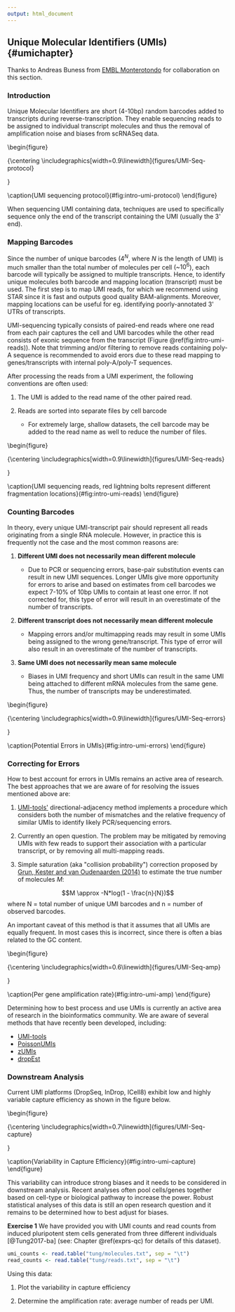 ```yaml
---
output: html_document
---
```




## Unique Molecular Identifiers (UMIs) {#umichapter}

Thanks to Andreas Buness from [EMBL Monterotondo](https://www.embl.it/services/bioinformatics/) for collaboration on this section.

### Introduction

Unique Molecular Identifiers are short (4-10bp) random barcodes added to transcripts during reverse-transcription. They enable sequencing reads to be assigned to individual transcript molecules and thus the removal of amplification noise and biases from scRNASeq data. 

\begin{figure}

{\centering \includegraphics[width=0.9\linewidth]{figures/UMI-Seq-protocol} 

}

\caption{UMI sequencing protocol}(\#fig:intro-umi-protocol)
\end{figure}

When sequencing UMI containing data, techniques are used to specifically sequence only the end of the transcript containing the UMI (usually the 3' end).

### Mapping Barcodes

Since the number of unique barcodes ($4^N$, where $N$ is the length of UMI) is much smaller than the total number of molecules per cell (~$10^6$), each barcode will typically be assigned to multiple transcripts. Hence, to identify unique molecules both barcode and mapping location (transcript) must be used. The first step is to map UMI reads, for which we recommend using STAR since it is fast and outputs good quality BAM-alignments. Moreover, mapping locations can be useful for eg. identifying poorly-annotated 3' UTRs of transcripts.

UMI-sequencing typically consists of paired-end reads where one read from each pair captures the cell and UMI barcodes while the other read consists of exonic sequence from the transcript (Figure \@ref(fig:intro-umi-reads)). Note that trimming and/or filtering to remove reads containing poly-A sequence is recommended to avoid erors due to these read mapping to genes/transcripts with internal poly-A/poly-T sequences.

After processing the reads from a UMI experiment, the following conventions are often used:

1. The UMI is added to the read name of the other paired read. 

2. Reads are sorted into separate files by cell barcode
	+ For extremely large, shallow datasets, the cell barcode may be added to the read name as well to reduce the number of files.

\begin{figure}

{\centering \includegraphics[width=0.9\linewidth]{figures/UMI-Seq-reads} 

}

\caption{UMI sequencing reads, red lightning bolts represent different fragmentation locations}(\#fig:intro-umi-reads)
\end{figure}

### Counting Barcodes

In theory, every unique UMI-transcript pair should represent all reads originating from a single RNA molecule. However, in practice this is frequently not the case and the most common reasons are:

1. __Different UMI does not necessarily mean different molecule__
	+ Due to PCR or sequencing errors, base-pair substitution events can result in new UMI sequences. Longer UMIs give more opportunity for errors to arise and based on estimates from cell barcodes we expect 7-10% of 10bp UMIs to contain at least one error. If not corrected for, this type of error will result in an overestimate of the number of transcripts.

2. __Different transcript does not necessarily mean different molecule__
	+ Mapping errors and/or multimapping reads may result in some UMIs being assigned to the wrong gene/transcript. This type of error will also result in an overestimate of the number of transcripts.

3. __Same UMI does not necessarily mean same molecule__
	+ Biases in UMI frequency and short UMIs can result in the same UMI being attached to different mRNA molecules from the same gene. Thus, the number of transcripts may be underestimated.

\begin{figure}

{\centering \includegraphics[width=0.9\linewidth]{figures/UMI-Seq-errors} 

}

\caption{Potential Errors in UMIs}(\#fig:intro-umi-errors)
\end{figure}

### Correcting for Errors

How to best account for errors in UMIs remains an active area of research. The best approaches that we are aware of for resolving the issues mentioned above are:

1. [UMI-tools'](https://github.com/CGATOxford/UMI-tools) directional-adjacency method implements a procedure which considers both the number of mismatches and the relative frequency of similar UMIs to identify likely PCR/sequencing errors.

2. Currently an open question. The problem may be mitigated by removing UMIs with few reads to support their association with a particular transcript, or by removing all multi-mapping reads.

3. Simple saturation (aka "collision probability") correction proposed by [Grun, Kester and van Oudenaarden (2014)](http://www.nature.com/nmeth/journal/v11/n6/full/nmeth.2930.html#methods) to estimate the true number of molecules $M$:

$$M \approx -N*log(1 - \frac{n}{N})$$ 
where N = total number of unique UMI barcodes and n = number of observed barcodes.
 
An important caveat of this method is that it assumes that all UMIs are equally frequent. In most cases this is incorrect, since there is often a bias related to the GC content. 

\begin{figure}

{\centering \includegraphics[width=0.6\linewidth]{figures/UMI-Seq-amp} 

}

\caption{Per gene amplification rate}(\#fig:intro-umi-amp)
\end{figure}

Determining how to best process and use UMIs is currently an active area of research in the bioinformatics community. We are aware of several methods that have recently been developed, including:

* [UMI-tools](https://github.com/CGATOxford/UMI-tools)
* [PoissonUMIs](https://github.com/tallulandrews/PoissonUMIs)
* [zUMIs](https://github.com/sdparekh/zUMIs)
* [dropEst](https://github.com/hms-dbmi/dropEst)

### Downstream Analysis

Current UMI platforms (DropSeq, InDrop, ICell8) exhibit low and highly variable capture efficiency as shown in the figure below. 

\begin{figure}

{\centering \includegraphics[width=0.7\linewidth]{figures/UMI-Seq-capture} 

}

\caption{Variability in Capture Efficiency}(\#fig:intro-umi-capture)
\end{figure}

This variability can introduce strong biases and it needs to be considered in downstream analysis. Recent analyses often pool cells/genes together based on cell-type or biological pathway to increase the power. Robust statistical analyses of this data is still an open research question and it remains to be determined how to best adjust for biases.

__Exercise 1__ We have provided you with UMI counts and read counts from induced pluripotent stem cells generated from three different individuals [@Tung2017-ba] (see: Chapter \@ref(exprs-qc) for details of this dataset).


```r
umi_counts <- read.table("tung/molecules.txt", sep = "\t")
read_counts <- read.table("tung/reads.txt", sep = "\t")
```
Using this data:

1. Plot the variability in capture efficiency

2. Determine the amplification rate: average number of reads per UMI.


